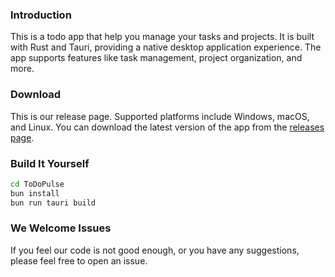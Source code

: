 ### Introduction
This is a todo app that help you manage your tasks and projects. It is built with Rust and Tauri, providing a native desktop application experience. The app supports features like task management, project organization, and more.

### Download
This is our release page. Supported platforms include Windows, macOS, and Linux. You can download the latest version of the app from the [releases page](https://github.com/yourusername/yourrepository/releases).

### Build It Yourself
```bash
cd ToDoPulse
bun install
bun run tauri build
```
### We Welcome Issues
If you feel our code is not good enough, or you have any suggestions, please feel free to open an issue.